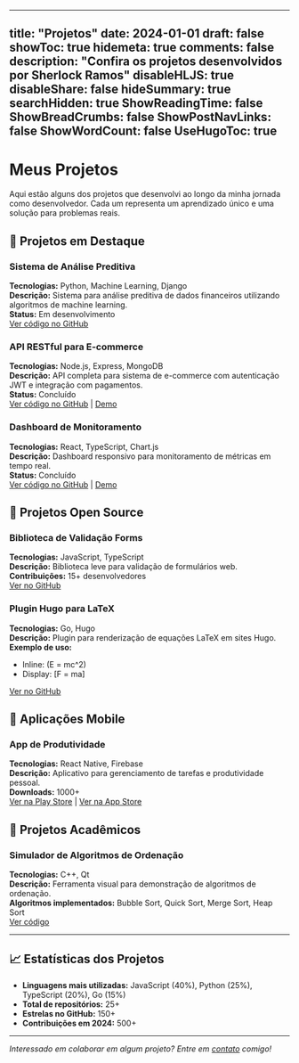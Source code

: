 
---
title: "Projetos"
date: 2024-01-01
draft: false
showToc: true
hidemeta: true
comments: false
description: "Confira os projetos desenvolvidos por Sherlock Ramos"
disableHLJS: true
disableShare: false
hideSummary: true
searchHidden: true
ShowReadingTime: false
ShowBreadCrumbs: false
ShowPostNavLinks: false
ShowWordCount: false
UseHugoToc: true
---

# Meus Projetos

Aqui estão alguns dos projetos que desenvolvi ao longo da minha jornada como desenvolvedor. Cada um representa um aprendizado único e uma solução para problemas reais.

## 🚀 Projetos em Destaque

### Sistema de Análise Preditiva
**Tecnologias:** Python, Machine Learning, Django  
**Descrição:** Sistema para análise preditiva de dados financeiros utilizando algoritmos de machine learning.  
**Status:** Em desenvolvimento  
[Ver código no GitHub](#)

### API RESTful para E-commerce
**Tecnologias:** Node.js, Express, MongoDB  
**Descrição:** API completa para sistema de e-commerce com autenticação JWT e integração com pagamentos.  
**Status:** Concluído  
[Ver código no GitHub](#) | [Demo](#)

### Dashboard de Monitoramento
**Tecnologias:** React, TypeScript, Chart.js  
**Descrição:** Dashboard responsivo para monitoramento de métricas em tempo real.  
**Status:** Concluído  
[Ver código no GitHub](#) | [Demo](#)

## 🔧 Projetos Open Source

### Biblioteca de Validação Forms
**Tecnologias:** JavaScript, TypeScript  
**Descrição:** Biblioteca leve para validação de formulários web.  
**Contribuições:** 15+ desenvolvedores  
[Ver no GitHub](#)

### Plugin Hugo para LaTeX
**Tecnologias:** Go, Hugo  
**Descrição:** Plugin para renderização de equações LaTeX em sites Hugo.  
**Exemplo de uso:** 
- Inline: \(E = mc^2\)
- Display: \[F = ma\]

[Ver no GitHub](#)

## 📱 Aplicações Mobile

### App de Produtividade
**Tecnologias:** React Native, Firebase  
**Descrição:** Aplicativo para gerenciamento de tarefas e produtividade pessoal.  
**Downloads:** 1000+  
[Ver na Play Store](#) | [Ver na App Store](#)

## 🎯 Projetos Acadêmicos

### Simulador de Algoritmos de Ordenação
**Tecnologias:** C++, Qt  
**Descrição:** Ferramenta visual para demonstração de algoritmos de ordenação.  
**Algoritmos implementados:** Bubble Sort, Quick Sort, Merge Sort, Heap Sort  
[Ver código](#)

---

## 📈 Estatísticas dos Projetos

- **Linguagens mais utilizadas:** JavaScript (40%), Python (25%), TypeScript (20%), Go (15%)
- **Total de repositórios:** 25+
- **Estrelas no GitHub:** 150+
- **Contribuições em 2024:** 500+

---

*Interessado em colaborar em algum projeto? Entre em [contato](/contact) comigo!*
